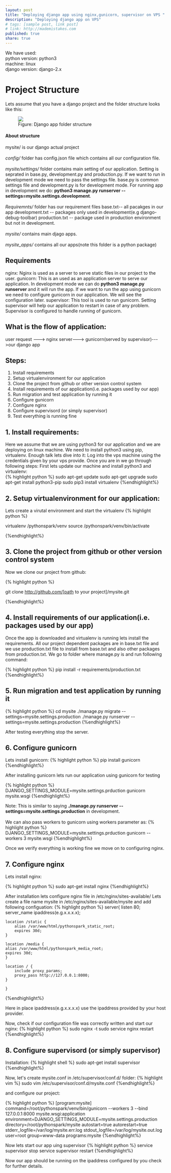 ```yaml
---
layout: post
title: "Deploying django app using nginx,gunicorn, supervisor on VPS "
description: "Deploying django app on VPS"
# tags: [sample post, link post]
# link: http://mademistakes.com  
published: true
share: true
---
```

We have used:
<br/>
python version: python3 
<br/>
machine: linux
<br/>
django version: django-2.x


# Project Structure

Lets assume that you have a django project and the folder structure looks like this:
<figure class="first">
	<img src="/images/my_post_images/django_app_structure.png">
	<figcaption>Figure: Django app folder structure</figcaption>
</figure>

#### About structure
mysite/ is our django actual project
<br/>
<br/>
*config/* folder has config.json file which contains all our configuration file.
<br/>
<br/>
*mysite/settings/* folder contains main setting of our application.
Setting is seprated in base.py, development.py and production.py.
If we want to run in development mode we need to pass the settings file.
base.py is common settings file and development.py is for development mode.
For running app in development we do: __python3 manage.py runserver --settings=mysite.settings.development__.
<br/>
<br/>
*Requiremnts/* folder has our requirement files 
base.txt-- all pacakges in our app
development.txt -- packages only used in development(e.g django-debug-toolbar)
production.txt -- package used in production environment but not in development.
<br/>
<br/>
*mysite/* contains main djago apps.
<br/>
<br/>
*mysite_apps/* contains all our apps(note this folder is a python package)


## Requirements

nginx: Nginx is used as a server to serve static files in our project to the user. 
gunicorn: This is an used as an application server to serve our application. In development mode we can do 
__python3 manage.py runserver__ and it will run the app. If we want to run the app using gunicorn we need to configure gunicorn in our application. We will see the configuration later.
supervisor: This tool is used to run gunicorn. Setting supervisor will help our application to restart in case of any problem. Supervisor is configured to handle running of gunicorn.

## What is the flow of application:
user request ---> nginx server---> gunicorn(served by supervisor)--->our django app

## Steps:
1. Install requirements
2. Setup virtualenvironment for our application
3. Clone the project from github or other version control system
4. Install requirements of our application(i.e. packages used by our app)
5. Run migration and test application by running it
6. Configure gunicorn
7. Configure nginx
8. Configure supervisord (or simply supervisor)
9. Test everything is running fine


## 1. Install requirements:
Here we assume that we are using python3 for our application and we are deploying on linux machine.
We need to install python3 using pip, virtualenv. 
Enough talk lets dive into it:
Log into the vps machine using the credentials given by your vps provide. Once you are in we go through following steps:
First lets update our machine and install python3 and virtualenv:	
{% highlight python %}
sudo apt-get update
sudo apt-get upgrade
sudo apt-get install python3-pip
sudo pip3 install virtualenv
{%endhighlight%}

## 2. Setup virtualenvironment for our application:
Lets create a virutal environment and start the virtualenv
{% highlight python %}

virtualenv /pythonspark/venv
source /pythonspark/venv/bin/activate

{%endhighlight%}

## 3. Clone the project from github or other version control system
Now we clone our project from github:


{% highlight python %}

git clone http://github.com/[path to your project]/mysite.git

{%endhighlight%}

## 4. Install requirements of our application(i.e. packages used by our app)
Once the app is downloaded and virtualenv is running lets install the requirements. All our project dependent packages are in base.txt file and we use production.txt file to install from base.txt and also other packages from production.txt. We go to folder where manage.py is and run following command:

{% highlight python %}
pip install -r requirements/production.txt
{%endhighlight%}

## 5. Run migration and test application by running it

{% highlight python %}
cd mysite
./manage.py migrate --settings=mysite.settings.production
./manage.py runserver --settings=mysite.settings.production
{%endhighlight%}

After testing everything stop the server.

## 6. Configure gunicorn
Lets install gunicorn:
{% highlight python %}
pip install gunicorn
{%endhighlight%}

After installing gunicorn lets run our application using gunicorn for testing

{% highlight python %}
DJANGO_SETTINGS_MODULE=mysite.settings.prduction  gunicorn mysite.wsgi
{%endhighlight%}

Note: This is similar to saying __./manage.py runserver --settings=mysite.settings.production__ in development.
<br>
<br>
We can also pass workers to gunicorn using workers parameter as:
{% highlight python %}
DJANGO_SETTINGS_MODULE=mysite.settings.prduction  gunicorn --workers 3 mysite.wsgi
{%endhighlight%}

Once we verify everything is working fine we move on to configuring nginx.

## 7. Configure nginx
Lets install nginx:

{% highlight python %}
sudo apt-get install nginx
{%endhighlight%}

After installation lets configure nginx file in /etc/nginx/sites-available/
Lets create a file name mysite in /etc/nginx/sites-available/mysite  and add following configuation:
{% highlight python %}
server{
	listen 80;
	server_name ipaddress(e.g.x.x.x.x);
	
	location /static {
		alias /var/www/html/pythonspark_static_root;
		expires 30d;
	}
	
	location /media {
	alias /var/www/html/pythonspark_media_root;
	expires 30d;
	}

	location / {
		include proxy_params;
		proxy_pass http://127.0.0.1:8000;
	}
	
	}
{%endhighlight%}

Here in place  ipaddress(e.g.x.x.x.x) use the ipaddress provided by your host provider.

Now, check if our configuration file was correctly written and start our nginx:
{% highlight python %}
sudo nginx -t
sudo service nginx restart
{%endhighlight%}

## 8. Configure supervisord (or simply supervisor)
Installation:
{% highlight shell %}
sudo apt-get install supervisor
{%endhighlight%}

Now, let's create mysite.conf in /etc/supervisor/conf.d/ folder:
{% highlight vim %}
sudo vim /etc/supervisor/conf.d/mysite.conf
{%endhighlight%}

and configure our project:

{% highlight python %}
[program:mysite]
command=/root/pythonspark/venv/bin/gunicorn --workers 3 --bind 127.0.0.1:8000 mysite.wsgi:application
environment=DJANGO_SETTINGS_MODULE=mysite.settings.production
directory=/root/pythonspark/mysite
autostart=true
autorestart=true
stderr_logfile=/var/log/mysite.err.log
stdout_logfile=/var/log/mysite.out.log
user=root
group=www-data
programs:mysite
{%endhighlight%}

Now lets start our app uing supervisor
{% highlight python %}
service supervisor stop
service supervisor restart
{%endhighlight%}

Now our app should be running on the ipaddress configured by you check for further details.